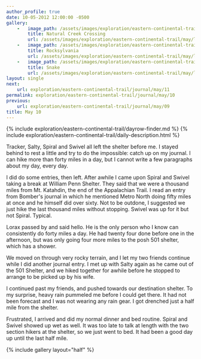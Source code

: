 ```yaml
---
author_profile: true
date: 10-05-2012 12:00:00 -0500
gallery:
    -   image_path: /assets/images/exploration/eastern-continental-trail/may/small/10-1.jpg
        title: Natural Creek Crossing
        url: /assets/images/exploration/eastern-continental-trail/may/large/10-1.jpg
    -   image_path: /assets/images/exploration/eastern-continental-trail/may/small/10-2.jpg
        title: Rocksylvania
        url: /assets/images/exploration/eastern-continental-trail/may/large/10-2.jpg
    -   image_path: /assets/images/exploration/eastern-continental-trail/may/small/10-3.jpg
        title: Snake
        url: /assets/images/exploration/eastern-continental-trail/may/large/10-3.jpg
layout: single
next:
    url: exploration/eastern-continental-trail/journal/may/11
permalink: exploration/eastern-continental-trail/journal/may/10
previous:
    url: exploration/eastern-continental-trail/journal/may/09
title: May 10
---
```

{% include exploration/eastern-continental-trail/dayrow-finder.md %}
{% include exploration/eastern-continental-trail/daily-description.html %}

Tracker, Salty, Spiral and Swivel all left the shelter before me. I stayed behind to rest a little and try to do the impossible: catch up on my journal. I can hike more than forty miles in a day, but I cannot write a few paragraphs about my day, every day.

I did do some entries, then left. After awhile I came upon Spiral and Swivel taking a break at William Penn Shelter. They said that we were a thousand miles from Mt. Katahdin, the end of the Appalachian Trail. I read an entry from Bomber's journal in which he mentioned Metro North doing fifty miles at once and he himself did over sixty. Not to be outdone, I suggested we just hike the last thousand miles without stopping. Swivel was up for it but not Spiral. Typical.

Lorax passed by and said hello. He is the only person who I know can consistently do forty miles a day. He had twenty four done before one in the afternoon, but was only going four more miles to the posh 501 shelter, which has a shower.

We moved on through very rocky terrain, and I let my two friends continue while I did another journal entry. I met up with Salty again as he came out of the 501 Shelter, and we hiked together for awhile before he stopped to arrange to be picked up by his wife.

I continued past my friends, and pushed towards our destination shelter. To my surprise, heavy rain pummeled me before I could get there. It had not been forecast and I was not wearing any rain gear. I got drenched just a half mile from the shelter.

Frustrated, I arrived and did my normal dinner and bed routine. Spiral and Swivel showed up wet as well. It was too late to talk at length with the two section hikers at the shelter, so we just went to bed. It had been a good day up until the last half mile.

{% include gallery layout="half" %}